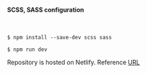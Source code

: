 #### SCSS, SASS configuration
<br/>

`$ npm install --save-dev scss sass`

`$ npm run dev`

Repository is hosted on Netlify. Reference [URL](https://joyful-nasturtium-6d0e9c.netlify.app/)
